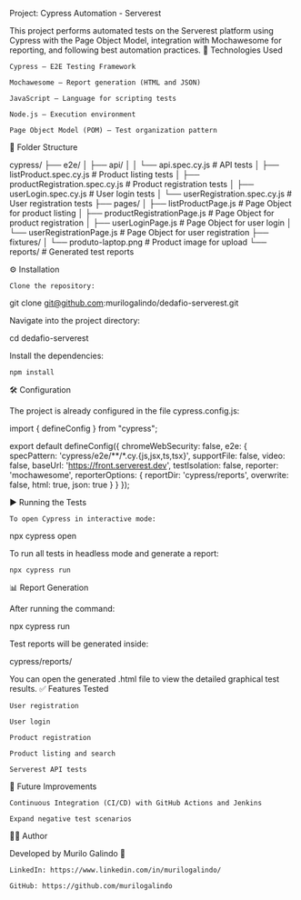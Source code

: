 Project: Cypress Automation - Serverest

This project performs automated tests on the Serverest platform using Cypress with the Page Object Model, integration with Mochawesome for reporting, and following best automation practices.
🚀 Technologies Used

    Cypress — E2E Testing Framework

    Mochawesome — Report generation (HTML and JSON)

    JavaScript — Language for scripting tests

    Node.js — Execution environment

    Page Object Model (POM) — Test organization pattern

📂 Folder Structure

cypress/
├── e2e/
│   ├── api/
│   │   └── api.spec.cy.js             # API tests
│   ├── listProduct.spec.cy.js          # Product listing tests
│   ├── productRegistration.spec.cy.js  # Product registration tests
│   ├── userLogin.spec.cy.js             # User login tests
│   └── userRegistration.spec.cy.js      # User registration tests
├── pages/
│   ├── listProductPage.js              # Page Object for product listing
│   ├── productRegistrationPage.js      # Page Object for product registration
│   ├── userLoginPage.js                 # Page Object for user login
│   └── userRegistrationPage.js          # Page Object for user registration
├── fixtures/
│   └── produto-laptop.png              # Product image for upload
└── reports/                            # Generated test reports

⚙️ Installation

    Clone the repository:

git clone git@github.com:murilogalindo/dedafio-serverest.git

Navigate into the project directory:

cd dedafio-serverest

Install the dependencies:

    npm install

🛠 Configuration

The project is already configured in the file cypress.config.js:

import { defineConfig } from "cypress";

export default defineConfig({
  chromeWebSecurity: false,
  e2e: {
    specPattern: 'cypress/e2e/**/*.cy.{js,jsx,ts,tsx}',
    supportFile: false,
    video: false,
    baseUrl: 'https://front.serverest.dev',
    testIsolation: false,
    reporter: 'mochawesome',
    reporterOptions: {
      reportDir: 'cypress/reports',
      overwrite: false,
      html: true,
      json: true
    }
  }
});

▶️ Running the Tests

    To open Cypress in interactive mode:

npx cypress open

To run all tests in headless mode and generate a report:

    npx cypress run

📊 Report Generation

After running the command:

npx cypress run

Test reports will be generated inside:

cypress/reports/

You can open the generated .html file to view the detailed graphical test results.
✅ Features Tested

    User registration

    User login

    Product registration

    Product listing and search

    Serverest API tests

🔮 Future Improvements

    Continuous Integration (CI/CD) with GitHub Actions and Jenkins

    Expand negative test scenarios

👨‍💻 Author

Developed by Murilo Galindo 🚀

    LinkedIn: https://www.linkedin.com/in/murilogalindo/

    GitHub: https://github.com/murilogalindo
